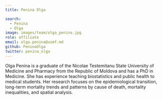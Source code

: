 ```yaml
---
title: Penina Olga

search:
  - Penina
  - Olga
image: images/team/olga_penina.jpg
role: affiliate
email: olga.penina@usmf.md
github: PeninaOlga
twitter: penina_olga
---
```


Olga Penina is a graduate of the Nicolae Testemitanu State University of Medicine and Pharmacy from the Republic of Moldova and has a PhD in Medicine. She has experience teaching biostatistics and public health to medical students. Her research focuses on the epidemiological transition, long-term mortality trends and patterns by cause of death, mortality inequalities, and spatial analysis.
